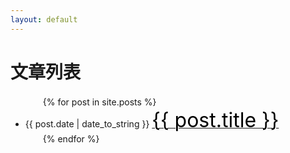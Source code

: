 ```yaml
---
layout: default
---
```

# 文章列表

<ul>
　　{% for post in site.posts %}
　　　　<li>{{ post.date | date_to_string }} <a href="{{ site.baseurl }}{{ post.url }}"><font color="black" size="6px">{{ post.title }}</font></a></li>
　　{% endfor %}
</ul>